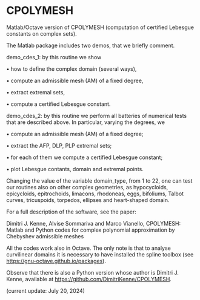 # CPOLYMESH
Matlab/Octave version of CPOLYMESH (computation of certified Lebesgue constants on complex sets).

The Matlab package includes two demos, that we briefly comment.

demo_cdes_1: by this routine we show

• how to define the complex domain (several ways),

• compute an admissible mesh (AM) of a fixed degree,

• extract extremal sets,

• compute a certified Lebesgue constant.

demo_cdes_2: by this routine we perform all batteries of numerical tests that are described above.
In particular, varying the degrees, we

• compute an admissible mesh (AM) of a fixed degree;

• extract the AFP, DLP, PLP extremal sets;

• for each of them we compute a certified Lebesgue constant;

• plot Lebesgue contants, domain and extremal points.

Changing the value of the variable domain_type, from 1 to 22, one can test our routines also on other complex geometries, as hypocycloids, epicycloids, epitrochoids, limacons, rhodoneas, eggs, bifoliums, Talbot curves, tricuspoids, torpedos, ellipses and heart-shaped domain.

For a full description of the software, see the paper:

Dimitri J. Kenne, Alvise Sommariva and Marco Vianello, CPOLYMESH: Matlab and Python codes for complex polynomial approximation by Chebyshev admissible meshes

All the codes work also in Octave. The only note is that to analyse curvilinear domains it is
necessary to have installed the spline toolbox (see https://gnu-octave.github.io/packages).

Observe that there is also a Python version whose author is Dimitri J. Kenne, available at https://github.com/DimitriKenne/CPOLYMESH.

(current update: July 20, 2024)
